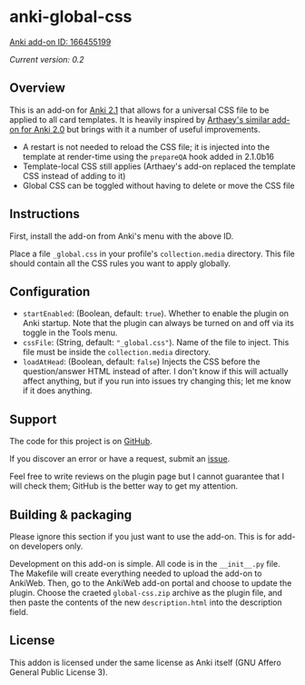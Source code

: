 # anki-global-css

[Anki add-on ID: 166455199](https://ankiweb.net/shared/info/166455199)

*Current version: 0.2*

## Overview

This is an add-on for [Anki 2.1](https://apps.ankiweb.net) that allows for a
universal CSS file to be applied to all card templates. It is heavily inspired
by [Arthaey's similar add-on for Anki
2.0](https://github.com/Arthaey/anki-global-css) but brings with it a number of
useful improvements.

* A restart is not needed to reload the CSS file; it is injected into the
  template at render-time using the `prepareQA` hook added in 2.1.0b16
* Template-local CSS still applies (Arthaey's add-on replaced the template CSS
  instead of adding to it)
* Global CSS can be toggled without having to delete or move the CSS file

## Instructions

First, install the add-on from Anki's menu with the above ID.

Place a file `_global.css` in your profile's `collection.media` directory. This
file should contain all the CSS rules you want to apply globally.

## Configuration

* `startEnabled`: (Boolean, default: `true`). Whether to enable the plugin on
  Anki startup. Note that the plugin can always be turned on and off via its
  toggle in the Tools menu.
* `cssFile`: (String, default: `"_global.css"`). Name of the file to inject.
  This file must be inside the `collection.media` directory.
* `loadAtHead`: (Boolean, default: `false`) Injects the CSS before the
  question/answer HTML instead of after. I don't know if this will actually
  affect anything, but if you run into issues try changing this; let me know
  if it does anything.

## Support

The code for this project is on
[GitHub](https://github.com/zacharied/anki-global-css).

If you discover an error or have a request, submit an
[issue](https://github.com/zacharied/anki-global-css/issues/new).

Feel free to write reviews on the plugin page but I cannot guarantee that I
will check them; GitHub is the better way to get my attention.

## Building & packaging

Please ignore this section if you just want to use the add-on. This is for
add-on developers only.

Development on this add-on is simple. All code is in the `__init__.py` file.
The Makefile will create everything needed to upload the add-on to AnkiWeb.
Then, go to the AnkiWeb add-on portal and choose to update the plugin. Choose
the craeted `global-css.zip` archive as the plugin file, and then paste the
contents of the new `description.html` into the description field.

## License

This addon is licensed under the same license as Anki itself (GNU Affero General
Public License 3).
